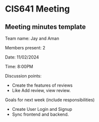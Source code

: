 # CIS641 Meeting

## Meeting minutes template

Team name: Jay and Aman

Members present: 2

Date: 11/02/2024

Time: 8:00PM

Discussion points: 

* Create the features of reviews
* Like Add review, view review.

Goals for next week (include responsibilities)

* Create User Login and Signup
* Sync frontend and backend.
